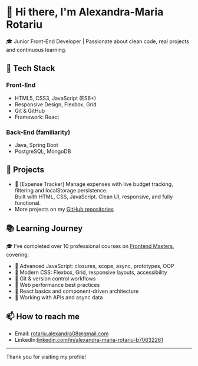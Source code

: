 # 👋 Hi there, I'm Alexandra-Maria Rotariu

🎓 Junior Front-End Developer | Passionate about clean code, real projects and continuous learning.

## 🧰 Tech Stack

### Front-End
- HTML5, CSS3, JavaScript (ES6+)
- Responsive Design, Flexbox, Grid
- Git & GitHub
- Framework: React

### Back-End (familiarity)
- Java, Spring Boot
- PostgreSQL, MongoDB


## 💼 Projects
- 💸 [Expense Tracker]
  Manage expenses with live budget tracking, filtering and localStorage persistence.  
  Built with HTML, CSS, JavaScript. Clean UI, responsive, and fully functional.
- More projects on my [GitHub repositories](https://github.com/rotariu-alexandra?tab=repositories)

## 📚 Learning Journey

🎓 I’ve completed over 10 professional courses on [Frontend Masters](https://frontendmasters.com), covering:

- 🔹 Advanced JavaScript: closures, scope, async, prototypes, OOP
- 🔹 Modern CSS: Flexbox, Grid, responsive layouts, accessibility
- 🔹 Git & version control workflows
- 🔹 Web performance best practices
- 🔹 React basics and component-driven architecture
- 🔹 Working with APIs and async data


## 📫 How to reach me
- Email: rotariu.alexandra08@gmail.com
- LinkedIn:[linkedin.com/in/alexandra-maria-rotariu-b70632261](https://www.linkedin.com/in/alexandra-maria-rotariu-b70632261/)

---

Thank you for visiting my profile!
